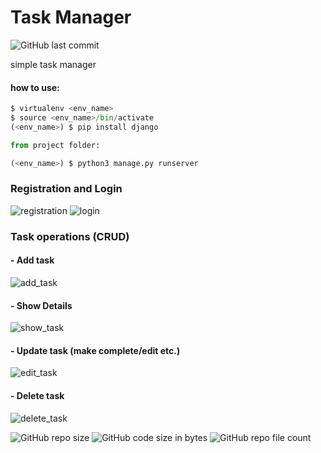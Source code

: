 # Task Manager
![GitHub last commit](https://img.shields.io/github/last-commit/co01l3r/task_manager_dj)

simple task manager

#### how to use:
```python
$ virtualenv <env_name>
$ source <env_name>/bin/activate
(<env_name>) $ pip install django

from project folder:

(<env_name>) $ python3 manage.py runserver
```

### Registration and Login
![registration](https://user-images.githubusercontent.com/25802489/193879619-52fc7bc0-7da7-4e98-afe8-6d298ad3c59a.gif)
![login](https://user-images.githubusercontent.com/25802489/193879665-6f1f7705-8824-4e95-97da-80cb3d845549.gif)

### Task operations (CRUD)
#### - Add task
![add_task](https://user-images.githubusercontent.com/25802489/193879988-d077cec8-955d-4674-9649-bd3d0dc6d244.gif)
#### - Show Details
![show_task](https://user-images.githubusercontent.com/25802489/193880051-7a3001e9-b688-48af-b0f4-a235e04b74e1.gif)
#### - Update task (make complete/edit etc.)
![edit_task](https://user-images.githubusercontent.com/25802489/193880189-e3f86aa7-8549-47cb-8f6f-d26a48647226.gif)
#### - Delete task
![delete_task](https://user-images.githubusercontent.com/25802489/193880245-5fade2ef-9b1d-4431-8748-f95713adf606.gif)

![GitHub repo size](https://img.shields.io/github/repo-size/co01l3r/task_manager_dj)
![GitHub code size in bytes](https://img.shields.io/github/languages/code-size/co01l3r/task_manager_dj)
![GitHub repo file count](https://img.shields.io/github/directory-file-count/co01l3r/task_manager_dj)
